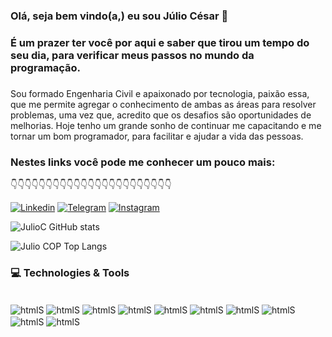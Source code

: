 ### Olá, seja bem vindo(a,) eu sou Júlio César 🤙

### É um prazer ter você por aqui e saber que tirou um tempo do seu dia, para verificar meus passos no mundo da programação. 
###

Sou formado Engenharia Civil e apaixonado por tecnologia, paixão essa, que me permite agregar o conhecimento de ambas as áreas para resolver problemas, uma vez que, acredito que os desafios são oportunidades de melhorias.
Hoje tenho um grande sonho de continuar me capacitando e me tornar um bom programador, para facilitar e ajudar a vida das pessoas.

### Nestes links você pode me conhecer um pouco mais:

👇👇👇👇👇👇👇👇👇👇👇👇👇👇👇👇👇👇👇👇👇👇👇

[![Linkedin](https://img.shields.io/badge/LinkedIn-0077B5?style=for-the-badge&logo=linkedin&logoColor=white)](https://www.linkedin.com/in/j%C3%BAlio-c%C3%A9sar-1j997/)
[![Telegram](https://img.shields.io/badge/Telegram-2CA5E0?style=for-the-badge&logo=telegram&logoColor=white)](https://web.telegram.org/k/)
[![Instagram](https://img.shields.io/badge/Instagram-E4405F?style=for-the-badge&logo=instagram&logoColor=white)](https://www.instagram.com/julio.c7/)

![JulioC GitHub stats](https://github-readme-stats.vercel.app/api?username=JulioCOP&show_icons=true&theme=tokyonight)

![Julio COP Top Langs](https://github-readme-stats.vercel.app/api/top-langs/?username=JulioCOP&html&theme=tokyonight)
 


###  💻 Technologies & Tools

<div style= "display: inline_block"><br/>
        <img align="center" alt="htmlS" src="https://img.shields.io/badge/Python-3776AB?style=for-the-badge&logo=python&logoColor=white" />
        <img align="center" alt="htmlS" 
    src="	https://img.shields.io/badge/C%23-239120?style=for-the-badge&logo=c-sharp&logoColor=white" />
        <img align="center" alt="htmlS" 
    src="https://img.shields.io/badge/C%2B%2B-00599C?style=for-the-badge&logo=c%2B%2B&logoColor=white" />      
        <img align="center" alt="htmlS" 
    src="https://img.shields.io/badge/-javascript-%23F7DF1E?style=flat-square&logo=javascript&logoColor=black" />
        <img align="center" alt="htmlS" 
    src="	https://img.shields.io/badge/GitHub-100000?style=for-the-badge&logo=github&logoColor=white" />
         <img align="center" alt="htmlS" 
    src="	https://img.shields.io/badge/Windows-0078D6?style=for-the-badge&logo=windows&logoColor=white" />
         <img align="center" alt="htmlS" 
    src="	https://img.shields.io/badge/Visual_Studio-5C2D91?style=for-the-badge&logo=visual%20studio&logoColor=white" />
     <img align="center" alt="htmlS" 
    src="https://img.shields.io/badge/Visual_Studio_Code-0078D4?style=for-the-badge&logo=visual%20studio%20code&logoColor=white" />
     <img align="center" alt="htmlS" 
    src="https://img.shields.io/badge/Microsoft_Office-D83B01?style=for-the-badge&logo=microsoft-office&logoColor=white" />
    <img align="center" alt="htmlS" 
    src="https://img.shields.io/badge/Trello-0052CC?style=for-the-badge&logo=trello&logoColor=white" />
  
</div>





